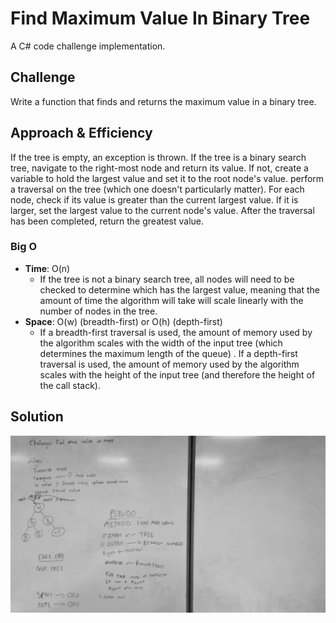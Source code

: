 # Find Maximum Value In Binary Tree
A C# code challenge implementation.

## Challenge
Write a function that finds and returns the maximum value in a binary tree.

## Approach & Efficiency
If the tree is empty, an exception is thrown.
If the tree is a binary search tree, navigate to the right-most node and return its value.
If not, create a variable to hold the largest value and set it to the root node's value. perform a traversal on the tree (which one doesn't particularly matter).
For each node, check if its value is greater than the current largest value. If it is larger, set the largest value to the current node's value.
After the traversal has been completed, return the greatest value.

### Big O
- **Time**: O(n)
  - If the tree is not a binary search tree, all nodes will need to be checked to determine which has the largest value, meaning that the amount of time the algorithm will take will scale linearly with the number of nodes in the tree.
- **Space**: O(w) (breadth-first) or O(h) (depth-first)
  - If a breadth-first traversal is used, the amount of memory used by the algorithm scales with the width of the input tree (which determines the maximum length of the queue) . If a depth-first traversal is used, the amount of memory used by the algorithm scales with the height of the input tree (and therefore the height of the call stack).

## Solution
![Whiteboard](../../assets/findmaximumbinarytree.webp)